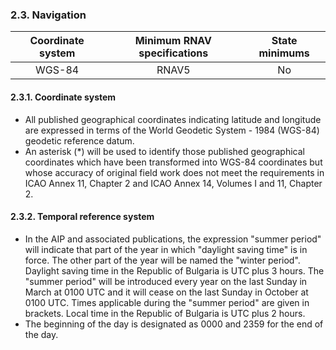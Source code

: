 ### 	2.3. Navigation

| Coordinate system | Minimum RNAV specifications | State minimums |
| :---------------: | :-------------------------: | :------------: |
|      WGS-84       |            RNAV5            |       No       |

#### 2.3.1. Coordinate system

- All published geographical coordinates indicating latitude and longitude are expressed in terms of the  World Geodetic System - 1984 (WGS-84) geodetic reference datum.
- An  asterisk  (*)  will be used to identify those published geographical coordinates which have been transformed into WGS-84 coordinates but whose accuracy of original field work does not meet the requirements in ICAO Annex 11, Chapter 2 and ICAO Annex 14, Volumes I and 11, Chapter 2.

#### 2.3.2. Temporal reference system

- In the AIP and associated publications, the expression "summer  period" will indicate that part of the year in which "daylight saving time" is in force. The other part of the year will be named the "winter period". Daylight saving time in the Republic of Bulgaria is UTC plus 3 hours. The "summer period" will be introduced every year on the last Sunday in March at 0100 UTC and it will cease on the last Sunday  in October at  0100 UTC. Times applicable during the "summer period" are given in brackets. Local  time in the  Republic of Bulgaria is UTC plus 2 hours.
- The beginning of the day is designated as 0000 and 2359 for the end of the day.